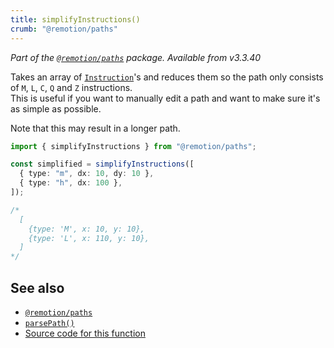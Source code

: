 ```yaml
---
title: simplifyInstructions()
crumb: "@remotion/paths"
---
```


_Part of the [`@remotion/paths`](/docs/paths) package. Available from v3.3.40_

Takes an array of [`Instruction`](/docs/paths/parse-path)'s and reduces them so the path only consists of `M`, `L`, `C`, `Q` and `Z` instructions.  
This is useful if you want to manually edit a path and want to make sure it's as simple as possible.

Note that this may result in a longer path.

```ts twoslash
import { simplifyInstructions } from "@remotion/paths";

const simplified = simplifyInstructions([
  { type: "m", dx: 10, dy: 10 },
  { type: "h", dx: 100 },
]);

/*
  [
    {type: 'M', x: 10, y: 10},
    {type: 'L', x: 110, y: 10},
  ]
*/
```

## See also

- [`@remotion/paths`](/docs/paths)
- [`parsePath()`](/docs/paths/parse-path)
- [Source code for this function](https://github.com/remotion-dev/remotion/blob/main/packages/paths/src/simplify-instructions.ts)
